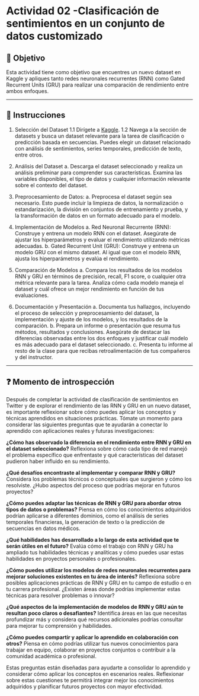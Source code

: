 # **Actividad 02 -Clasificación de sentimientos en un conjunto de datos customizado**

## 🎯 **Objetivo**
Esta actividad tiene como objetivo que encuentres un nuevo dataset en Kaggle y apliques tanto redes neuronales recurrentes (RNN) como Gated Recurrent Units (GRU) para realizar una comparación de rendimiento entre ambos enfoques.

---

## 📑 Instrucciones
1.	Selección del Dataset
1.1	Dirígete a [Kaggle](https://www.kaggle.com/).
1.2	Navega a la sección de datasets y busca un dataset relevante para la tarea de clasificación o predicción basada en secuencias. Puedes elegir un dataset relacionado con análisis de sentimientos, series temporales, predicción de texto, entre otros.

2.	Análisis del Dataset
a.	Descarga el dataset seleccionado y realiza un análisis preliminar para comprender sus características. Examina las variables disponibles, el tipo de datos y cualquier información relevante sobre el contexto del dataset.
3.	Preprocesamiento de Datos:
a.	Preprocesa el dataset según sea necesario. Esto puede incluir la limpieza de datos, la normalización o estandarización, la división en conjuntos de entrenamiento y prueba, y la transformación de datos en un formato adecuado para el modelo.

4.	Implementación de Modelos
a.	Red Neuronal Recurrente (RNN): Construye y entrena un modelo RNN con el dataset. Asegúrate de ajustar los hiperparámetros y evaluar el rendimiento utilizando métricas adecuadas.
b.	Gated Recurrent Unit (GRU): Construye y entrena un modelo GRU con el mismo dataset. Al igual que con el modelo RNN, ajusta los hiperparámetros y evalúa el rendimiento.

5.	Comparación de Modelos
a.	Compara los resultados de los modelos RNN y GRU en términos de precisión, recall, F1 score, o cualquier otra métrica relevante para la tarea. Analiza cómo cada modelo maneja el dataset y cuál ofrece un mejor rendimiento en función de tus evaluaciones.

6.	Documentación y Presentación
a.	Documenta tus hallazgos, incluyendo el proceso de selección y preprocesamiento del dataset, la implementación y ajuste de los modelos, y los resultados de la comparación.
b.	Prepara un informe o presentación que resuma tus métodos, resultados y conclusiones. Asegúrate de destacar las diferencias observadas entre los dos enfoques y justificar cuál modelo es más adecuado para el dataset seleccionado.
c.	Presenta tu informe al resto de la clase para que recibas retroalimentación de tus compañeros y del instructor.




---

## ❓ **Momento de introspección**

Después de completar la actividad de clasificación de sentimientos en Twitter y de explorar el rendimiento de las RNN y GRU en un nuevo dataset, es importante reflexionar sobre cómo puedes aplicar los conceptos y técnicas aprendidos en situaciones prácticas. Tómate un momento para considerar las siguientes preguntas que te ayudarán a conectar lo aprendido con aplicaciones reales y futuras investigaciones:

**¿Cómo has observado la diferencia en el rendimiento entre RNN y GRU en el dataset seleccionado?** Reflexiona sobre cómo cada tipo de red manejó el problema específico que enfrentaste y qué características del dataset pudieron haber influido en su rendimiento.

**¿Qué desafíos encontraste al implementar y comparar RNN y GRU?** Considera los problemas técnicos o conceptuales que surgieron y cómo los resolviste. ¿Hubo aspectos del proceso que podrías mejorar en futuros proyectos?

**¿Cómo puedes adaptar las técnicas de RNN y GRU para abordar otros tipos de datos o problemas?** Piensa en cómo los conocimientos adquiridos podrían aplicarse a diferentes dominios, como el análisis de series temporales financieras, la generación de texto o la predicción de secuencias en datos médicos.

**¿Qué habilidades has desarrollado a lo largo de esta actividad que te serán útiles en el futuro?** Evalúa cómo el trabajo con RNN y GRU ha ampliado tus habilidades técnicas y analíticas y cómo puedes usar estas habilidades en proyectos personales o profesionales.

**¿Cómo puedes utilizar los modelos de redes neuronales recurrentes para mejorar soluciones existentes en tu área de interés?** Reflexiona sobre posibles aplicaciones prácticas de RNN y GRU en tu campo de estudio o en tu carrera profesional. ¿Existen áreas donde podrías implementar estas técnicas para resolver problemas o innovar?

**¿Qué aspectos de la implementación de modelos de RNN y GRU aún te resultan poco claros o desafiantes?** Identifica áreas en las que necesitas profundizar más y considera qué recursos adicionales podrías consultar para mejorar tu comprensión y habilidades.

**¿Cómo puedes compartir y aplicar lo aprendido en colaboración con otros?** Piensa en cómo podrías utilizar tus nuevos conocimientos para trabajar en equipo, colaborar en proyectos conjuntos o contribuir a la comunidad académica o profesional.

Estas preguntas están diseñadas para ayudarte a consolidar lo aprendido y considerar cómo aplicar los conceptos en escenarios reales. Reflexionar sobre estas cuestiones te permitirá integrar mejor los conocimientos adquiridos y planificar futuros proyectos con mayor efectividad.






